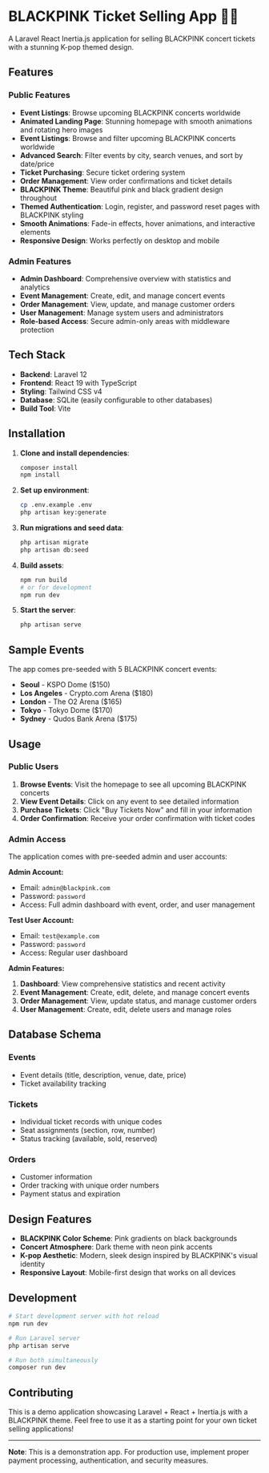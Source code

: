 # BLACKPINK Ticket Selling App 🖤💖

A Laravel React Inertia.js application for selling BLACKPINK concert tickets with a stunning K-pop themed design.

## Features

### Public Features

- **Event Listings**: Browse upcoming BLACKPINK concerts worldwide
- **Animated Landing Page**: Stunning homepage with smooth animations and rotating hero images
- **Event Listings**: Browse and filter upcoming BLACKPINK concerts worldwide
- **Advanced Search**: Filter events by city, search venues, and sort by date/price
- **Ticket Purchasing**: Secure ticket ordering system
- **Order Management**: View order confirmations and ticket details
- **BLACKPINK Theme**: Beautiful pink and black gradient design throughout
- **Themed Authentication**: Login, register, and password reset pages with BLACKPINK styling
- **Smooth Animations**: Fade-in effects, hover animations, and interactive elements
- **Responsive Design**: Works perfectly on desktop and mobile

### Admin Features

- **Admin Dashboard**: Comprehensive overview with statistics and analytics
- **Event Management**: Create, edit, and manage concert events
- **Order Management**: View, update, and manage customer orders
- **User Management**: Manage system users and administrators
- **Role-based Access**: Secure admin-only areas with middleware protection

## Tech Stack

- **Backend**: Laravel 12
- **Frontend**: React 19 with TypeScript
- **Styling**: Tailwind CSS v4
- **Database**: SQLite (easily configurable to other databases)
- **Build Tool**: Vite

## Installation

1. **Clone and install dependencies**:

    ```bash
    composer install
    npm install
    ```

2. **Set up environment**:

    ```bash
    cp .env.example .env
    php artisan key:generate
    ```

3. **Run migrations and seed data**:

    ```bash
    php artisan migrate
    php artisan db:seed
    ```

4. **Build assets**:

    ```bash
    npm run build
    # or for development
    npm run dev
    ```

5. **Start the server**:
    ```bash
    php artisan serve
    ```

## Sample Events

The app comes pre-seeded with 5 BLACKPINK concert events:

- **Seoul** - KSPO Dome ($150)
- **Los Angeles** - Crypto.com Arena ($180)
- **London** - The O2 Arena ($165)
- **Tokyo** - Tokyo Dome ($170)
- **Sydney** - Qudos Bank Arena ($175)

## Usage

### Public Users

1. **Browse Events**: Visit the homepage to see all upcoming BLACKPINK concerts
2. **View Event Details**: Click on any event to see detailed information
3. **Purchase Tickets**: Click "Buy Tickets Now" and fill in your information
4. **Order Confirmation**: Receive your order confirmation with ticket codes

### Admin Access

The application comes with pre-seeded admin and user accounts:

**Admin Account:**

- Email: `admin@blackpink.com`
- Password: `password`
- Access: Full admin dashboard with event, order, and user management

**Test User Account:**

- Email: `test@example.com`
- Password: `password`
- Access: Regular user dashboard

**Admin Features:**

1. **Dashboard**: View comprehensive statistics and recent activity
2. **Event Management**: Create, edit, delete, and manage concert events
3. **Order Management**: View, update status, and manage customer orders
4. **User Management**: Create, edit, delete users and manage roles

## Database Schema

### Events

- Event details (title, description, venue, date, price)
- Ticket availability tracking

### Tickets

- Individual ticket records with unique codes
- Seat assignments (section, row, number)
- Status tracking (available, sold, reserved)

### Orders

- Customer information
- Order tracking with unique order numbers
- Payment status and expiration

## Design Features

- **BLACKPINK Color Scheme**: Pink gradients on black backgrounds
- **Concert Atmosphere**: Dark theme with neon pink accents
- **K-pop Aesthetic**: Modern, sleek design inspired by BLACKPINK's visual identity
- **Responsive Layout**: Mobile-first design that works on all devices

## Development

```bash
# Start development server with hot reload
npm run dev

# Run Laravel server
php artisan serve

# Run both simultaneously
composer run dev
```

## Contributing

This is a demo application showcasing Laravel + React + Inertia.js with a BLACKPINK theme. Feel free to use it as a starting point for your own ticket selling applications!

---

**Note**: This is a demonstration app. For production use, implement proper payment processing, authentication, and security measures.
